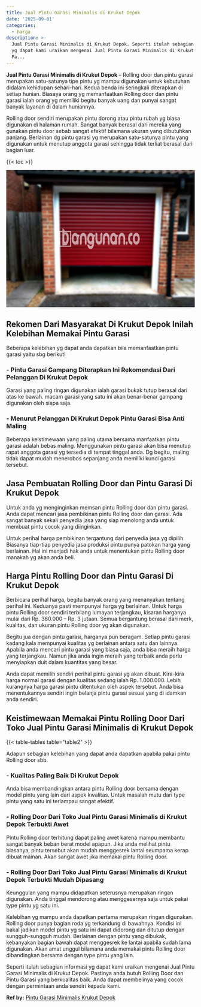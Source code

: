 ```yaml
---
title: Jual Pintu Garasi Minimalis di Krukut Depok
date: '2025-09-01'
categories:
  - harga
description: >-
  Jual Pintu Garasi Minimalis di Krukut Depok. Seperti itulah sebagian informasi
  yg dapat kami uraikan mengenai Jual Pintu Garasi Minimalis di Krukut Depok.
  Pa...
---
```


**Jual Pintu Garasi Minimalis di Krukut Depok** – Rolling door dan pintu garasi merupakan satu-satunya tipe pintu yg mampu digunakan untuk kebutuhan didalam kehidupan sehari-hari. Kedua benda ini seringkali diterapkan di setiap hunian. Biasaya orang yg memanfaatkan Rolling door dan pintu garasi ialah orang yg memiliki begitu banyak uang dan punyai sangat banyak layanan di dalam huniannya.

Rolling door sendiri merupakan pintu dorong atau pintu rubah yg biasa digunakan di halaman rumah. Sangat banyak berasal dari mereka yang gunakan pintu door sebab sangat efektif bilamana ukuran yang dibutuhkan panjang. Berlainan dg pintu garasi yg merupakan satu-satunya pintu yang digunakan untuk menutup anggota garasi sehingga tidak terliat berasal dari bagian luar.

{{< toc >}}

![Jual Pintu Garasi Minimalis di Krukut Depok](/images/pintu-garasi-31.png)

## Rekomen Dari Masyarakat Di Krukut Depok Inilah Kelebihan Memakai Pintu Garasi

Beberapa kelebihan yg dapat anda dapatkan bila memanfaatkan pintu garasi yaitu sbg berikut!

### \- Pintu Garasi Gampang Diterapkan Ini Rekomendasi Dari Pelanggan Di Krukut Depok

Garasi yang paling ringan digunakan ialah garasi bukak tutup berasal dari atas ke bawah. macam garasi yang satu ini akan benar-benar gampang digunakan oleh siapa saja.

### \- Menurut Pelanggan Di Krukut Depok Pintu Garasi Bisa Anti Maling

Beberapa keistimewaan yang paling utama bersama manfaatkan pintu garasi adalah bebas maling. Menggunakan pintu garasi akan bisa menutup rapat anggota garasi yg tersedia di tempat tinggal anda. Dg begitu, maling tidak dapat mudah menerobos sepanjang anda memiliki kunci garasi tersebut.

## Jasa Pembuatan Rolling Door dan Pintu Garasi Di Krukut Depok

Untuk anda yg menginginkan memsan pintu Rolling door dan pintu garasi. Anda dapat mencari jasa pembikinan pintu Rolling door dan garasi. Ada sangat banyak sekali penyedia jasa yang siap menolong anda untuk membuat pintu cocok yang diinginkan.

Untuk perihal harga pembikinan tergantung dari penyedia jasa yg dipilih. Biasanya tiap-tiap penyedia jasa produksi pintu punya patokan harga yang berlainan. Hal ini menjadi hak anda untuk menentukan pintu Rolling door manakah yg akan anda beli.

## Harga Pintu Rolling Door dan Pintu Garasi Di Krukut Depok

Berbicara perihal harga, begitu banyak orang yang menanyakan tentang perihal ini. Keduanya pasti mempunyai harga yg berlainan. Untuk harga pintu Rolling door sendiri terbilang lumayan terjangkau, kisaran harganya mulai dari Rp. 360.000 – Rp. 3 jutaan. Semua bergantung berasal dari merk, kualitas, dan ukuran pintu Rolling door yg akan digunakan.

Begitu jua dengan pintu garasi, harganya pun beragam. Setiap pintu garasi kadang kala mempunyai kualitas yg berlainan antara satu dan lainnya. Apabila anda mencari pintu garasi yang biasa saja, anda bisa meraih harga yang terjangkau. Namun jika anda ingin meraih yang terbaik anda perlu menyiapkan duit dalam kuantitas yang besar.

Anda dapat memilih sendiri perihal pintu garasi yg akan dibuat. Kira-kira harga normal garasi dengan kualitas sedang ialah Rp. 1.000.000. Lebih kurangnya harga garasi pintu ditentukan oleh aspek tersebut. Anda bisa menentukannya sendiri ingin belanja pintu garasi sesuai yang di idamkan anda sendiri.

## Keistimewaan Memakai Pintu Rolling Door Dari Toko Jual Pintu Garasi Minimalis di Krukut Depok

{{< table-tables table="table2" >}}

Adapun sebagian kelebihan yang dapat anda dapatkan apabila pakai pintu Rolling door sbb.

### \- Kualitas Paling Baik Di Krukut Depok

Anda bisa membandingkan antara pintu Rolling door bersama dengan model pintu yang lain dari aspek kwalitas. Untuk masalah mutu dari type pintu yang satu ini terlampau sangat efektif.

### \- Rolling Door Dari Toko Jual Pintu Garasi Minimalis di Krukut Depok Terbukti Awet

Pintu Rolling door terhitung dapat paling awet karena mampu membantu sangat banyak beban berat model apapun. Jika anda melihat pintu biasanya, pintu tersebut akan mudah menggesrek lantai seumpama kerap dibuat mainan. Akan sangat awet jika memakai pintu Rolling door.

### \- Rolling Door Dari Toko Jual Pintu Garasi Minimalis di Krukut Depok Terbukti Mudah Dipasang

Keunggulan yang mampu didapatkan seterusnya merupakan ringan digunakan. Anda tinggal mendorong atau menggesernya saja untuk pakai type pintu yg satu ini.

Kelebihan yg mampu anda dapatkan pertama merupakan ringan digunakan. Rolling door punya bagian roda yg terkandung di bawahnya. Kondisi ini bakal jadikan model pintu yg satu ini dapat didorong dan ditutup dengan sungguh-sungguh mudah. Berlainan dengan pintu yang dibukak, kebanyakan bagian bawah dapat menggesrek ke lantai apabila sudah lama digunakan. Akan amat unggul bilamana anda memakai pintu Rolling door dibandingkan bersama dengan type pintu yang lain.

Seperti itulah sebagian informasi yg dapat kami uraikan mengenai Jual Pintu Garasi Minimalis di Krukut Depok. Pastinya anda butuh Rolling Door dan Pintu Garasi yang berkualitas baik. Anda dapat membelinya yang cocok dengan permintaan anda sendiri kepada kami.

**Ref by:** [Pintu Garasi Minimalis Krukut Depok](https://id.wikipedia.org/wiki/Pintu)
